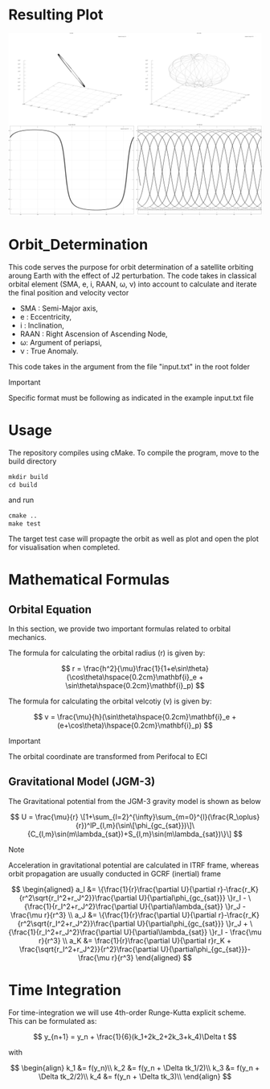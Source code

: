 # Resulting Plot

<p align="center">
  <img src="plot/3d.png" width="900" title="C++">
</p>


# Orbit_Determination


This code serves the purpose for orbit determination of a satellite orbiting aroung Earth with the effect of J2 perturbation. 
The code takes in classical orbital element (SMA, e, i, RAAN, &omega;, &nu;) into account to calculate and iterate the final position and velocity vector

- SMA  : Semi-Major axis,
- e    : Eccentricity,
- i    : Inclination,
- RAAN : Right Ascension of Ascending Node,
- &omega;: Argument of periapsi,
- &nu; : True Anomaly.

This code takes in the argument from the file "input.txt" in the root folder
> [!IMPORTANT]
> Specific format must be following as indicated in the example input.txt file

# Usage
The repository compiles using cMake. To compile the program, move to the build directory

```command line
mkdir build
cd build
```

and run 
```command line
cmake ..
make test
```
The target test case will propagte the orbit as well as plot and open the plot for visualisation when completed.



# Mathematical Formulas
## Orbital Equation

In this section, we provide two important formulas related to orbital mechanics.

The formula for calculating the orbital radius (r) is given by:

$$
r = \frac{h^2}{\mu}\frac{1}{1+e\sin\theta}(\cos\theta\hspace{0.2cm}\mathbf{i}_e + \sin\theta\hspace{0.2cm}\mathbf{i}_p)
$$

The formula for calculating the orbital velcotiy (v) is given by:

$$
v = \frac{\mu}{h}(\sin\theta\hspace{0.2cm}\mathbf{i}_e + (e+\cos\theta)\hspace{0.2cm}\mathbf{i}_p)
$$

> [!IMPORTANT]
> The orbital coordinate are transformed from Perifocal to ECI

## Gravitational Model (JGM-3)

The Gravitational potential from the JGM-3 gravity model is shown as below

$$
U = \frac{\mu}{r} \[1+\sum_{l=2}^{\infty}\sum_{m=0}^{l}(\frac{R_\oplus}{r})^lP_{l,m}(\sin\[\phi_{gc_{sat}})\]\{C_{l,m}\sin(m\lambda_{sat})+S_{l,m}\sin(m\lambda_{sat})\}\]
$$

> [!NOTE]  
> Acceleration in gravitational potential are calculated in ITRF frame, whereas orbit propagation are usually conducted in GCRF (inertial) frame

$$
\begin{aligned}
  a_I &= \{\frac{1}{r}\frac{\partial U}{\partial r}-\frac{r_K}{r^2\sqrt{r_I^2+r_J^2}}\frac{\partial U}{\partial\phi_{gc_{sat}}} \}r_I -  \{\frac{1}{r_I^2+r_J^2}\frac{\partial U}{\partial\lambda_{sat}} \}r_J - \frac{\mu r}{r^3} \\
  a_J &= \{\frac{1}{r}\frac{\partial U}{\partial r}-\frac{r_K}{r^2\sqrt{r_I^2+r_J^2}}\frac{\partial U}{\partial\phi_{gc_{sat}}} \}r_J +  \{\frac{1}{r_I^2+r_J^2}\frac{\partial U}{\partial\lambda_{sat}} \}r_I - \frac{\mu r}{r^3} \\
  a_K &= \frac{1}{r}\frac{\partial U}{\partial r}r_K  + \frac{\sqrt{r_I^2+r_J^2}}{r^2}\frac{\partial U}{\partial\phi_{gc_{sat}}}- \frac{\mu r}{r^3}
\end{aligned}
$$

# Time Integration

For time-integration we will use 4th-order Runge-Kutta explicit scheme. This can be formulated as:

$$
y_{n+1} = y_n + \frac{1}{6}(k_1+2k_2+2k_3+k_4)\Delta t
$$

with 

$$
\begin{align}
    k_1 &= f(y_n)\\
    k_2 &= f(y_n + \Delta tk_1/2)\\
    k_3 &= f(y_n + \Delta tk_2/2)\\
    k_4 &= f(y_n + \Delta tk_3)\\
\end{align}
$$


